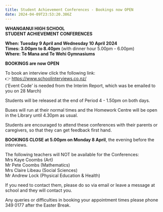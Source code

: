 ```yaml
---
title: Student Achievement Conferences - Bookings now OPEN
date: 2024-04-09T23:53:20.386Z
---
```

**WHANGANUI HIGH SCHOOL**  
**STUDENT ACHIEVEMENT CONFERENCES**

**When: Tuesday 9 April and Wednesday 10 April 2024**  
**Times: 3.00pm to 8.40pm** (with dinner hour 5.00pm - 6.00pm)  
**Where: Te Mana and Te Wehi Gymnasiums**  

**BOOKINGS are now OPEN**  

To book an interview click the following link:  
👉  <https://www.schoolinterviews.co.nz/>   
('Event Code' is needed from the Interim Report, which was be emailed to you on 28 March) 

Students will be released at the end of Period 4 - 1.50pm on both days.  

Buses will run at their normal times and the Homework Centre will be open in the Library until 4.30pm as usual.  

Students are encouraged to attend these conferences with their parents or caregivers, so that they can get feedback first hand.  

**BOOKINGS CLOSE at 5.00pm on Monday 8 April**, the evening before the interviews.  

The following teachers will NOT be available for the Conferences:  
Mrs Kaye Coombs (Art)  
Mr Pete Coombs (Mathematics)  
Mrs Claire Libeau (Social Sciences)  
Mr Andrew Lock (Physical Education & Health)  

If you need to contact them, please do so via email or leave a message at school and they will contact you.

Any queries or difficulties in booking your appointment times please phone 349 0177 after the Easter Break.